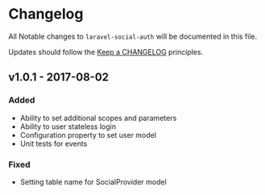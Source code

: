# Changelog

All Notable changes to `laravel-social-auth` will be documented in this file.

Updates should follow the [Keep a CHANGELOG](http://keepachangelog.com/) principles.

## v1.0.1 - 2017-08-02

### Added
- Ability to set additional scopes and parameters
- Ability to user stateless login
- Configuration property to set user model
- Unit tests for events

### Fixed
- Setting table name for SocialProvider model
